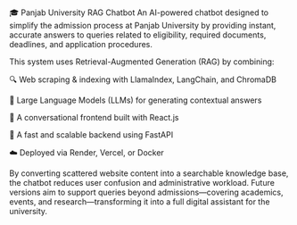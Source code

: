 🎓 Panjab University RAG Chatbot
An AI-powered chatbot designed to simplify the admission process at Panjab University by providing instant, accurate answers to queries related to eligibility, required documents, deadlines, and application procedures.

This system uses Retrieval-Augmented Generation (RAG) by combining:

🔍 Web scraping & indexing with LlamaIndex, LangChain, and ChromaDB

🧠 Large Language Models (LLMs) for generating contextual answers

💬 A conversational frontend built with React.js

🚀 A fast and scalable backend using FastAPI

☁️ Deployed via Render, Vercel, or Docker

By converting scattered website content into a searchable knowledge base, the chatbot reduces user confusion and administrative workload. Future versions aim to support queries beyond admissions—covering academics, events, and research—transforming it into a full digital assistant for the university.
